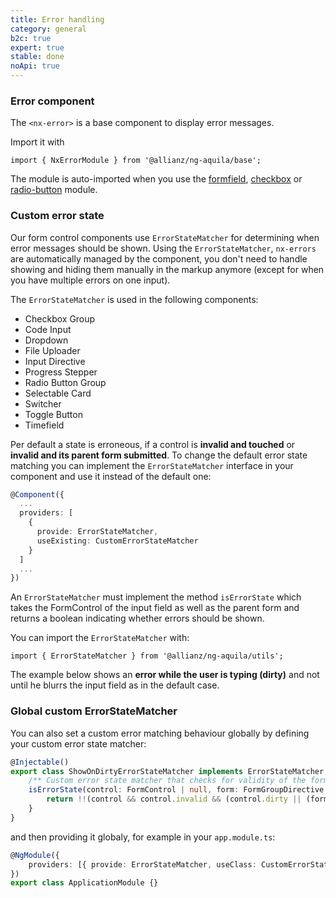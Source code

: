 ```yaml
---
title: Error handling
category: general
b2c: true
expert: true
stable: done
noApi: true
---
```


### Error component

The `<nx-error>` is a base component to display error messages.

Import it with

<p class="docs-api-module-import">
  <code style="white-space: normal">
    <span class="docs-api-module-import__import-span">import</span>
    { NxErrorModule }
    <span class="docs-api-module-import__from-span">from</span>
    <span class="docs-api-module-import__path-span">'@allianz/ng-aquila/base'</span>;
  </code>
</p>

The module is auto-imported when you use the [formfield](./documentation/formfield), [checkbox](./documentation/checkbox) or [radio-button](./documentation/radio-button) module.

<!-- example(error) -->

### Custom error state

Our form control components use `ErrorStateMatcher` for determining when error messages should be shown. Using the `ErrorStateMatcher`, `nx-errors` are automatically managed by the component, you don't need to handle showing and hiding them manually in the markup anymore (except for when you have multiple errors on one input).

The `ErrorStateMatcher` is used in the following components:

-   Checkbox Group
-   Code Input
-   Dropdown
-   File Uploader
-   Input Directive
-   Progress Stepper
-   Radio Button Group
-   Selectable Card
-   Switcher
-   Toggle Button
-   Timefield

Per default a state is erroneous, if a control is **invalid and touched** or **invalid and its parent form submitted**. To change the default error state matching you can implement the `ErrorStateMatcher` interface in your component and use it instead of the default one:

```ts
@Component({
  ...
  providers: [
    {
      provide: ErrorStateMatcher,
      useExisting: CustomErrorStateMatcher
    }
  ]
  ...
})
```

An `ErrorStateMatcher` must implement the method `isErrorState` which takes the FormControl of the input field as well as the parent form and returns a boolean indicating whether errors should be shown.

You can import the `ErrorStateMatcher` with:

<p class="docs-api-module-import">
  <code style="white-space: normal">
    <span class="docs-api-module-import__import-span">import</span>
    { ErrorStateMatcher }
    <span class="docs-api-module-import__from-span">from</span>
    <span class="docs-api-module-import__path-span">'@allianz/ng-aquila/utils'</span>;
  </code>
</p>

The example below shows an **error while the user is typing (dirty)** and not until he blurrs the input field as in the default case.

<!-- example(error-custom-matcher-formfield) -->

### Global custom ErrorStateMatcher

You can also set a custom error matching behaviour globally by defining your custom error state matcher:

```ts
@Injectable()
export class ShowOnDirtyErrorStateMatcher implements ErrorStateMatcher {
    /** Custom error state matcher that checks for validity of the formfield. */
    isErrorState(control: FormControl | null, form: FormGroupDirective | NgForm | null): boolean {
        return !!(control && control.invalid && (control.dirty || (form && form.submitted)));
    }
}
```

and then providing it globaly, for example in your `app.module.ts`:

```ts
@NgModule({
    providers: [{ provide: ErrorStateMatcher, useClass: CustomErrorStateMatcher }],
})
export class ApplicationModule {}
```
